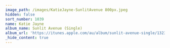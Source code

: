 ```yaml
---
image_path: /images/KatieJayne-SunlitAvenue 800px.jpeg
hidden: false
sort_number: 1039
name: Katie Jayne
album_name: Sunlit Avenue (Single)
album_url: 'https://itunes.apple.com/au/album/sunlit-avenue-single/1323934441'
_hide_content: true
---
```

